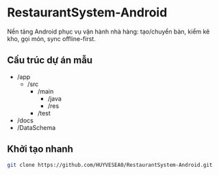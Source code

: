 # RestaurantSystem-Android

Nền tảng Android phục vụ vận hành nhà hàng: tạo/chuyển bàn, kiểm kê kho, gọi món, sync offline-first.

## Cấu trúc dự án mẫu
- /app
  - /src
    - /main
      - /java
      - /res
    - /test
- /docs
- /DataSchema

## Khởi tạo nhanh
```bash
git clone https://github.com/HUYVESEA0/RestaurantSystem-Android.git
```